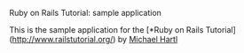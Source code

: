 
Ruby on Rails Tutorial: sample application

This is the sample application for the [*Ruby on Rails Tutorial] (http://www.railstutorial.org/) by [Michael Hartl](http://www.michaelhartl.com/)


